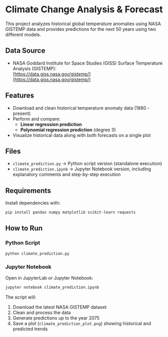 # Climate Change Analysis & Forecast

This project analyzes historical global temperature anomalies using NASA GISTEMP data and provides predictions for the next 50 years using two different models.

## Data Source
- NASA Goddard Institute for Space Studies (GISS) Surface Temperature Analysis (GISTEMP):  
  [https://data.giss.nasa.gov/gistemp/](https://data.giss.nasa.gov/gistemp/)

## Features
- Download and clean historical temperature anomaly data (1880 - present)
- Perform and compare:
  - **Linear regression prediction**
  - **Polynomial regression prediction** (degree 3)
- Visualize historical data along with both forecasts on a single plot

## Files
- `climate_prediction.py` → Python script version (standalone execution)
- `climate_prediction.ipynb` → Jupyter Notebook version, including explanatory comments and step-by-step execution

## Requirements
Install dependencies with:
```bash
pip install pandas numpy matplotlib scikit-learn requests
```

## How to Run
### Python Script
```bash
python climate_prediction.py
```

### Jupyter Notebook
Open in JupyterLab or Jupyter Notebook:
```bash
jupyter notebook climate_prediction.ipynb
```

The script will:
1. Download the latest NASA GISTEMP dataset
2. Clean and process the data
3. Generate predictions up to the year 2075
4. Save a plot (`climate_prediction_plot.png`) showing historical and predicted trends
